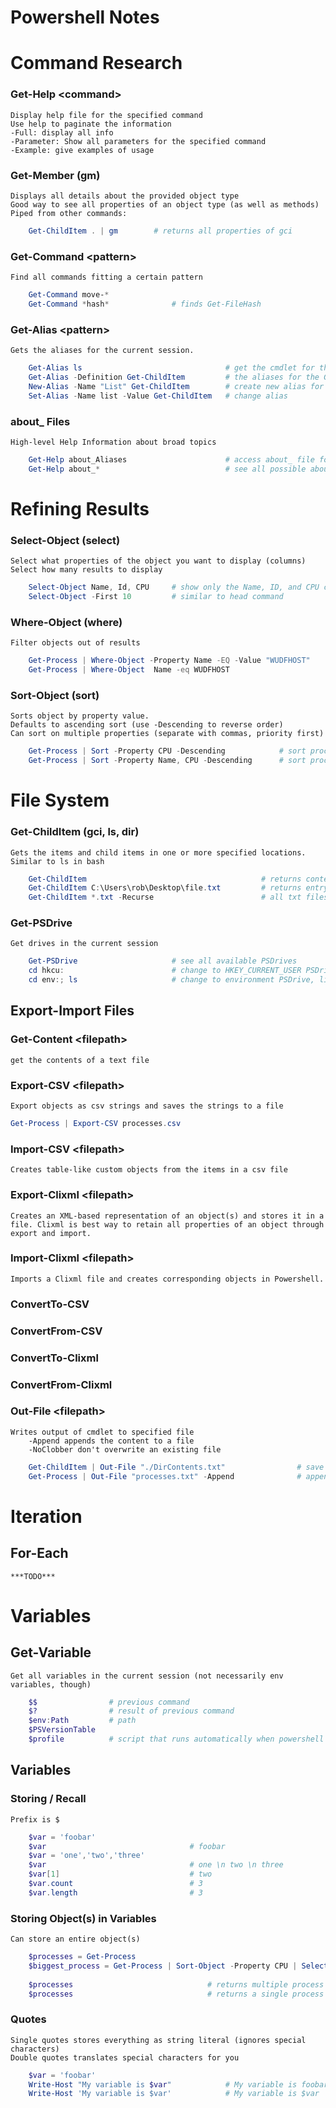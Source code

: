 # Powershell Notes

# Command Research

### Get-Help \<command\>
    Display help file for the specified command
    Use help to paginate the information
    -Full: display all info
    -Parameter: Show all parameters for the specified command
    -Example: give examples of usage

### Get-Member (gm)
    Displays all details about the provided object type
    Good way to see all properties of an object type (as well as methods)
    Piped from other commands:
```powershell
    Get-ChildItem . | gm        # returns all properties of gci
```
### Get-Command \<pattern\>
    Find all commands fitting a certain pattern
```powershell
    Get-Command move-*       
    Get-Command *hash*              # finds Get-FileHash
```
### Get-Alias \<pattern\>
    Gets the aliases for the current session.
```powershell
    Get-Alias ls                                # get the cmdlet for the ls alias
    Get-Alias -Definition Get-ChildItem         # the aliases for the Get-ChildItem cmdlet
    New-Alias -Name "List" Get-ChildItem        # create new alias for Get-ChildItem
    Set-Alias -Name list -Value Get-ChildItem   # change alias
```
### about_ Files
    High-level Help Information about broad topics
```powershell
    Get-Help about_Aliases                      # access about_ file for Alias information
    Get-Help about_*                            # see all possible about_ topics
```
# Refining Results

### Select-Object (select)
    Select what properties of the object you want to display (columns)
    Select how many results to display

```powershell
    Select-Object Name, Id, CPU     # show only the Name, ID, and CPU columns
    Select-Object -First 10         # similar to head command
```
### Where-Object (where)
    Filter objects out of results

```powershell
    Get-Process | Where-Object -Property Name -EQ -Value "WUDFHOST"         # spelled out
    Get-Process | Where-Object  Name -eq WUDFHOST                           # more informally
```
### Sort-Object (sort)
    Sorts object by property value.  
    Defaults to ascending sort (use -Descending to reverse order)
    Can sort on multiple properties (separate with commas, priority first)
```powershell
    Get-Process | Sort -Property CPU -Descending            # sort processes by CPU usage
    Get-Process | Sort -Property Name, CPU -Descending      # sort processes by name, if name matches sort by CPU
```



# File System
### Get-ChildItem (gci, ls, dir)
    Gets the items and child items in one or more specified locations.
    Similar to ls in bash
```powershell
    Get-ChildItem                                       # returns contents of current directory
    Get-ChildItem C:\Users\rob\Desktop\file.txt         # returns entry for file.txt
    Get-ChildItem *.txt -Recurse                        # all txt files in current directory and all child directories         
```

### Get-PSDrive
    Get drives in the current session
```powershell
    Get-PSDrive                     # see all available PSDrives
    cd hkcu:                        # change to HKEY_CURRENT_USER PSDrive
    cd env:; ls                     # change to environment PSDrive, list all items
```


## Export-Import Files

### Get-Content \<filepath\>
    get the contents of a text file

### Export-CSV \<filepath\>
    Export objects as csv strings and saves the strings to a file
```powershell
Get-Process | Export-CSV processes.csv
```

### Import-CSV \<filepath\>
    Creates table-like custom objects from the items in a csv file

### Export-Clixml \<filepath\>
    Creates an XML-based representation of an object(s) and stores it in a file. Clixml is best way to retain all properties of an object through export and import.

### Import-Clixml \<filepath\>
    Imports a Clixml file and creates corresponding objects in Powershell.

### ConvertTo-CSV
### ConvertFrom-CSV
### ConvertTo-Clixml
### ConvertFrom-Clixml

### Out-File \<filepath\>
    Writes output of cmdlet to specified file
        -Append appends the content to a file
        -NoClobber don't overwrite an existing file

```powershell
    Get-ChildItem | Out-File "./DirContents.txt"                # save directory contents to file
    Get-Process | Out-File "processes.txt" -Append              # append the current output to a file
```

# Iteration
## For-Each
    ***TODO***


# Variables

## Get-Variable
    Get all variables in the current session (not necessarily env variables, though)

```powershell
    $$                # previous command
    $?                # result of previous command
    $env:Path         # path
    $PSVersionTable
    $profile          # script that runs automatically when powershell opens
```

## Variables
   ### Storing / Recall 
    Prefix is $
   
```powershell
    $var = 'foobar'
    $var                                # foobar
    $var = 'one','two','three'
    $var                                # one \n two \n three
    $var[1]                             # two
    $var.count                          # 3
    $var.length                         # 3
```
### Storing Object(s) in Variables
    Can store an entire object(s)
```powershell
    $processes = Get-Process                                                        
    $biggest_process = Get-Process | Sort-Object -Property CPU | Select -First 1
    
    $processes                              # returns multiple process object
    $processes                              # returns a single process object
```

### Quotes
    Single quotes stores everything as string literal (ignores special characters)
    Double quotes translates special characters for you

```powershell
    $var = 'foobar'
    Write-Host "My variable is $var"            # My variable is foobar
    Write-Host 'My variable is $var'            # My variable is $var
```
